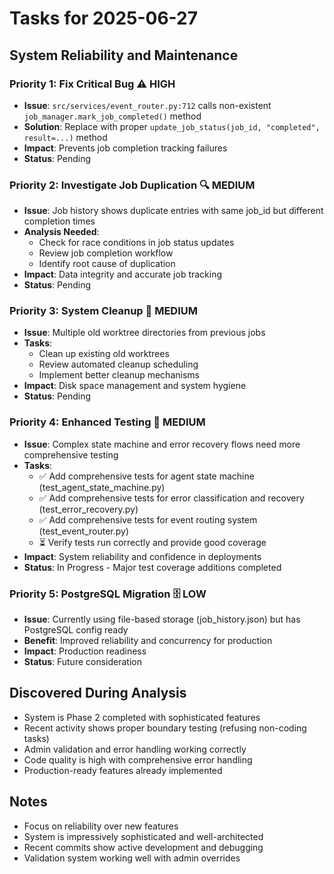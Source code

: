 # Tasks for 2025-06-27

## System Reliability and Maintenance

### Priority 1: Fix Critical Bug ⚠️ HIGH
- **Issue**: `src/services/event_router.py:712` calls non-existent `job_manager.mark_job_completed()` method
- **Solution**: Replace with proper `update_job_status(job_id, "completed", result=...)` method
- **Impact**: Prevents job completion tracking failures
- **Status**: Pending

### Priority 2: Investigate Job Duplication 🔍 MEDIUM
- **Issue**: Job history shows duplicate entries with same job_id but different completion times
- **Analysis Needed**: 
  - Check for race conditions in job status updates
  - Review job completion workflow
  - Identify root cause of duplication
- **Impact**: Data integrity and accurate job tracking
- **Status**: Pending

### Priority 3: System Cleanup 🧹 MEDIUM
- **Issue**: Multiple old worktree directories from previous jobs
- **Tasks**:
  - Clean up existing old worktrees
  - Review automated cleanup scheduling
  - Implement better cleanup mechanisms
- **Impact**: Disk space management and system hygiene
- **Status**: Pending

### Priority 4: Enhanced Testing 🧪 MEDIUM
- **Issue**: Complex state machine and error recovery flows need more comprehensive testing
- **Tasks**:
  - ✅ Add comprehensive tests for agent state machine (test_agent_state_machine.py)
  - ✅ Add comprehensive tests for error classification and recovery (test_error_recovery.py)
  - ✅ Add comprehensive tests for event routing system (test_event_router.py)
  - ⏳ Verify tests run correctly and provide good coverage
- **Impact**: System reliability and confidence in deployments
- **Status**: In Progress - Major test coverage additions completed

### Priority 5: PostgreSQL Migration 🗄️ LOW
- **Issue**: Currently using file-based storage (job_history.json) but has PostgreSQL config ready
- **Benefit**: Improved reliability and concurrency for production
- **Impact**: Production readiness
- **Status**: Future consideration

## Discovered During Analysis
- System is Phase 2 completed with sophisticated features
- Recent activity shows proper boundary testing (refusing non-coding tasks)
- Admin validation and error handling working correctly
- Code quality is high with comprehensive error handling
- Production-ready features already implemented

## Notes
- Focus on reliability over new features
- System is impressively sophisticated and well-architected
- Recent commits show active development and debugging
- Validation system working well with admin overrides